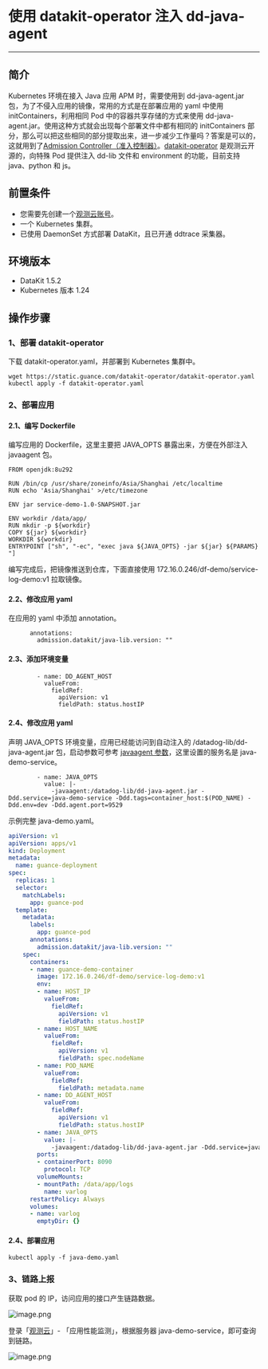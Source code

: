 # 使用 datakit-operator 注入 dd-java-agent

---

## 简介

Kubernetes 环境在接入 Java 应用 APM 时，需要使用到 dd-java-agent.jar 包，为了不侵入应用的镜像，常用的方式是在部署应用的 yaml 中使用 initContainers，利用相同 Pod 中的容器共享存储的方式来使用 dd-java-agent.jar。使用这种方式就会出现每个部署文件中都有相同的 initContainers 部分，那么可以把这些相同的部分提取出来，进一步减少工作量吗？答案是可以的，这就用到了[Admission Controller（准入控制器）](https://kubernetes.io/zh-cn/docs/reference/access-authn-authz/admission-controllers/)。[datakit-operator](https://github.com/GuanceCloud/datakit-operator) 是观测云开源的，向特殊 Pod 提供注入 dd-lib 文件和 environment 的功能，目前支持 java、python 和 js。

## 前置条件

- 您需要先创建一个[观测云账号](https://www.guance.com/)。
- 一个 Kubernetes 集群。
- 已使用 DaemonSet 方式部署 DataKit，且已开通 ddtrace 采集器。

## 环境版本

- DataKit 1.5.2
- Kubernetes 版本 1.24

## 操作步骤

### 1、部署 datakit-operator

下载 datakit-operator.yaml，并部署到 Kubernetes 集群中。


```
wget https://static.guance.com/datakit-operator/datakit-operator.yaml
kubectl apply -f datakit-operator.yaml
```

### 2、部署应用

#### 2.1、编写 Dockerfile

编写应用的 Dockerfile，这里主要把 JAVA_OPTS 暴露出来，方便在外部注入 javaagent 包。

```
FROM openjdk:8u292

RUN /bin/cp /usr/share/zoneinfo/Asia/Shanghai /etc/localtime
RUN echo 'Asia/Shanghai' >/etc/timezone

ENV jar service-demo-1.0-SNAPSHOT.jar

ENV workdir /data/app/
RUN mkdir -p ${workdir}
COPY ${jar} ${workdir}
WORKDIR ${workdir}
ENTRYPOINT ["sh", "-ec", "exec java ${JAVA_OPTS} -jar ${jar} ${PARAMS} "]

```

编写完成后，把镜像推送到仓库，下面直接使用 172.16.0.246/df-demo/service-log-demo:v1 拉取镜像。

#### 2.2、修改应用 yaml 

在应用的 yaml 中添加 annotation。

```
      annotations:
        admission.datakit/java-lib.version: ""
```

#### 2.3、添加环境变量

```
        - name: DD_AGENT_HOST
          valueFrom:
            fieldRef:
              apiVersion: v1
              fieldPath: status.hostIP
```

#### 2.4、修改应用 yaml 

声明 JAVA_OPTS 环境变量，应用已经能访问到自动注入的 /datadog-lib/dd-java-agent.jar 包，启动参数可参考 [javaagent 参数](https://docs.guance.com/datakit/ddtrace-java/#start-options)，这里设置的服务名是 java-demo-service。

```
        - name: JAVA_OPTS
          value: |-
            -javaagent:/datadog-lib/dd-java-agent.jar -Ddd.service=java-demo-service -Ddd.tags=container_host:$(POD_NAME) -Ddd.env=dev -Ddd.agent.port=9529 
```

示例完整 java-demo.yaml。

```yaml
apiVersion: v1
apiVersion: apps/v1
kind: Deployment
metadata:
  name: guance-deployment
spec:  
  replicas: 1
  selector:
    matchLabels:
      app: guance-pod
  template:
    metadata:
      labels:
        app: guance-pod
      annotations:
        admission.datakit/java-lib.version: ""
    spec:
      containers:
      - name: guance-demo-container
        image: 172.16.0.246/df-demo/service-log-demo:v1
        env:
        - name: HOST_IP
          valueFrom:
            fieldRef:
              apiVersion: v1
              fieldPath: status.hostIP
        - name: HOST_NAME
          valueFrom:
            fieldRef:
              apiVersion: v1
              fieldPath: spec.nodeName   
        - name: POD_NAME
          valueFrom:
            fieldRef:
              fieldPath: metadata.name
        - name: DD_AGENT_HOST
          valueFrom:
            fieldRef:
              apiVersion: v1
              fieldPath: status.hostIP
        - name: JAVA_OPTS
          value: |-
            -javaagent:/datadog-lib/dd-java-agent.jar -Ddd.service=java-demo-service -Ddd.tags=container_host:$(POD_NAME) -Ddd.env=dev -Ddd.agent.port=9529 
        ports:
        - containerPort: 8090
          protocol: TCP
        volumeMounts:
        - mountPath: /data/app/logs
          name: varlog 
      restartPolicy: Always
      volumes:
      - name: varlog
        emptyDir: {} 


```

#### 2.4、部署应用

```
kubectl apply -f java-demo.yaml
```

### 3、链路上报

获取 pod 的 IP，访问应用的接口产生链路数据。

![image.png](../images/datakit-operator1.png)

登录「[观测云](https://console.guance.com/)」- 「应用性能监测」，根据服务器 java-demo-service，即可查询到链路。

![image.png](../images/datakit-operator2.png)

